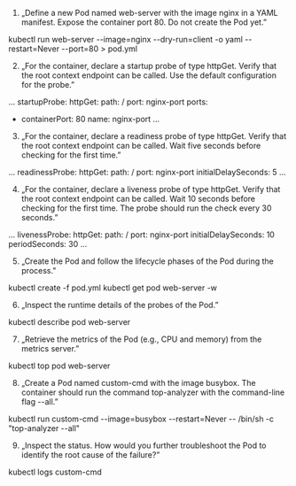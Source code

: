 1. „Define a new Pod named web-server with the image nginx in a YAML manifest. Expose the container port 80. Do not create the Pod yet.”

kubectl run web-server --image=nginx --dry-run=client -o yaml --restart=Never --port=80 > pod.yml

2. „For the container, declare a startup probe of type httpGet. Verify that the root context endpoint can be called. Use the default configuration for the probe.”

...
startupProbe:
    httpGet:
    path: /
    port: nginx-port
ports:
- containerPort: 80
    name: nginx-port
...

3. „For the container, declare a readiness probe of type httpGet. Verify that the root context endpoint can be called. Wait five seconds before checking for the first time.”

...
readinessProbe:
    httpGet:
        path: /
        port: nginx-port
    initialDelaySeconds: 5
...

4. „For the container, declare a liveness probe of type httpGet. Verify that the root context endpoint can be called. Wait 10 seconds before checking for the first time. The probe should run the check every 30 seconds.”

...
livenessProbe:
httpGet:
    path: /
    port: nginx-port
initialDelaySeconds: 10
periodSeconds: 30
...

5. „Create the Pod and follow the lifecycle phases of the Pod during the process."

kubectl create -f pod.yml
kubectl get pod web-server -w

6. „Inspect the runtime details of the probes of the Pod.”

kubectl describe pod web-server

7. „Retrieve the metrics of the Pod (e.g., CPU and memory) from the metrics server.”

kubectl top pod web-server

8. „Create a Pod named custom-cmd with the image busybox. The container should run the command top-analyzer with the command-line flag --all.”

kubectl run custom-cmd --image=busybox --restart=Never -- /bin/sh -c "top-analyzer --all"

9. „Inspect the status. How would you further troubleshoot the Pod to identify the root cause of the failure?”

kubectl logs custom-cmd